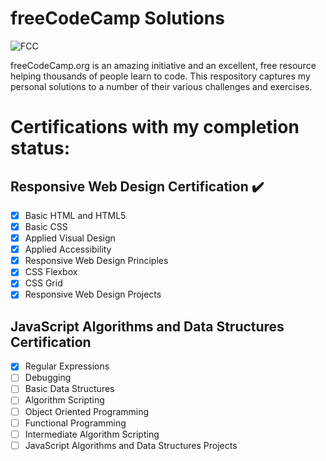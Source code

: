 # freeCodeCamp Solutions
![FCC ][fcc-img]

[fcc-img]:https://camo.githubusercontent.com/60c67cf9ac2db30d478d21755289c423e1f985c6/68747470733a2f2f73332e616d617a6f6e6177732e636f6d2f66726565636f646563616d702f776964652d736f6369616c2d62616e6e65722e706e67
freeCodeCamp.org is an amazing initiative and an excellent, free resource helping thousands of people learn to code. This respository captures my personal solutions to a number of their various challenges and exercises.
# Certifications with my completion status:
## Responsive Web Design Certification ✔️
- [x] Basic HTML and HTML5
- [x] Basic CSS
- [x] Applied Visual Design
- [x] Applied Accessibility
- [x] Responsive Web Design Principles
- [x] CSS Flexbox
- [x] CSS Grid
- [x] Responsive Web Design Projects

## JavaScript Algorithms and Data Structures Certification
- [x] Regular Expressions
- [ ] Debugging
- [ ] Basic Data Structures
- [ ] Algorithm Scripting
- [ ] Object Oriented Programming
- [ ] Functional Programming
- [ ] Intermediate Algorithm Scripting
- [ ] JavaScript Algorithms and Data Structures Projects
